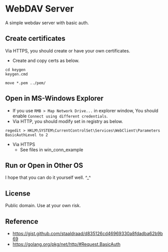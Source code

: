 # WebDAV Server
A simple webdav server with basic auth.

## Create certificates
Via HTTPS, you should create or have your own certificates.
* Create and copy certs as below.
```
cd keygen
keygen.cmd

move *.pem ../pem/
```

## Open in MS-Windows Explorer
* If you use ```RMB > Map Network Drive...``` in explorer window, You should enable ```Connect using different credentials```.
* Via HTTP, you should modify set in registry as below.
```
regedit > HKLM\SYSTEM\CurrentControlSet\Services\WebClient\Parameters
BasicAuthLevel to 2
```
* Via HTTPS
  * See files in win_conn_example

## Run or Open in Other OS
I hope that you can do it yourself well. ^_^

## License
Public domain. Use at your own risk.

## Reference
* https://gist.github.com/staaldraad/d835126cd46969330a8fdadba62b9b69
* https://golang.org/pkg/net/http/#Request.BasicAuth
